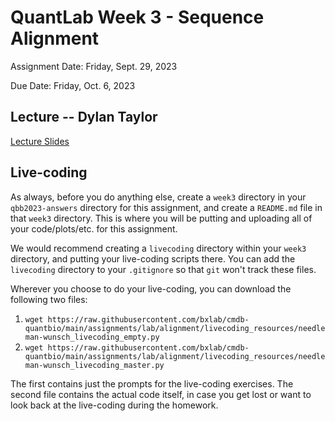 # QuantLab Week 3 - Sequence Alignment

Assignment Date: Friday, Sept. 29, 2023

Due Date: Friday, Oct. 6, 2023

## Lecture -- Dylan Taylor

[Lecture Slides](https://docs.google.com/presentation/d/1IRm-2vsaJLWN2YV0us_UHHwVVDEfrvXu8zW-9zc0Jec/edit?usp=sharing)

## Live-coding

As always, before you do anything else, create a `week3` directory in your `qbb2023-answers` directory for this assignment, and create a `README.md` file in that `week3` directory. This is where you will be putting and uploading all of your code/plots/etc. for this assignment.

We would recommend creating a `livecoding` directory within your `week3` directory, and putting your live-coding scripts there. You can add the `livecoding` directory to your `.gitignore` so that `git` won't track these files.

Wherever you choose to do your live-coding, you can download the following two files:
1. `wget https://raw.githubusercontent.com/bxlab/cmdb-quantbio/main/assignments/lab/alignment/livecoding_resources/needleman-wunsch_livecoding_empty.py`
2. `wget https://raw.githubusercontent.com/bxlab/cmdb-quantbio/main/assignments/lab/alignment/livecoding_resources/needleman-wunsch_livecoding_master.py`

The first contains just the prompts for the live-coding exercises. The second file contains the actual code itself, in case you get lost or want to look back at the live-coding during the homework.

<!--## Homework Assignment

Complete the homework assignment in your `week3` submission directory in your `qbb2023-answers`.

[Homework assignment](https://bxlab.github.io/cmdb-quantbio/assignments/lab/genome_assembly/assignment)-->

<br><br>
